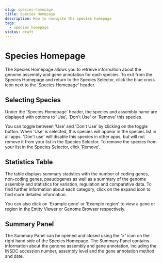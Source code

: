```yaml
---
slug: species-homepage
title: Species Homepage
description: How to navigate the species homepage
tags:
  - species homepage
status: draft
---
```


# Species Homepage
The Species Homepage allows you to retreive information about the genome assembly and gene annotation for each species. To exit from the Species Homepage and return to the Species Selector, click the blue cross icon next to the 'Species Homepage' header.

## Selecting Species
Under the 'Species Homepage' header, the species and assembly name are displayed with options to 'Use', 'Don't Use' or 'Remove' this species.

You can toggle between 'Use' and 'Don't Use' by clicking on the toggle button. When 'Use' is selected, this species will appear in the species list in all apps. 'Don't use' will disable this species in other apps, but will not remove it from your list in the Species Selector. To remove the species from your list in the Species Selector, click 'Remove'.

## Statistics Table 
The table displays summary statistics with the number of coding genes, non-coding genes, pseudogenes as well as a summary of the genome assembly and statistics for variation, regulation and comparative data. To find further information about each category, click on the expand icon to find more detailed information.

You can also click on 'Example gene' or 'Example region' to view a gene or region in the Entity Viewer or Genome Browser respectively.

## Summary Panel
The Summary Panel can be opened and closed using the '>' icon on the right hand side of the Species Homepage. The Summary Panel contains information about the genome assembly and gene annotation, including the INSDC accession number, assembly level and the gene annotation method and date.

